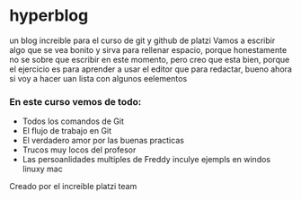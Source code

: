 # hyperblog
un blog increible para el curso de git y github de platzi
Vamos a escribir algo que se vea bonito y sirva para rellenar espacio, porque honestamente no se sobre que escribir en este momento, pero  creo que esta bien, porque el ejercicio es para aprender a  usar el editor que para redactar, bueno ahora si voy a hacer uan lista con algunos eelementos

### En este curso vemos de todo:
- Todos los comandos de Git
- El flujo de trabajo en Git
- El verdadero amor por las buenas practicas
- Trucos muy locos del profesor
- Las persoanlidades multiples de Freddy 
inculye ejempls en windos linuxy mac

Creado por el increible platzi team